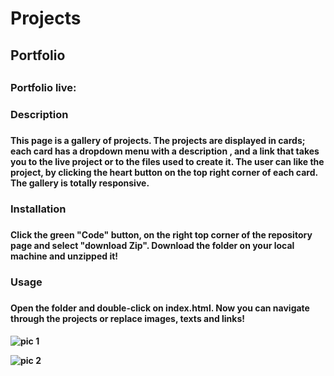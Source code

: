 # Projects
<h2>Portfolio<h2>
<h3>Portfolio live: 
<h3>Description<h3>
<h4>This page is a gallery of projects. The projects are displayed in cards; each card has a dropdown menu with a description , and a link that takes you to the live project or to the files used to create it. The user can like the project, by clicking the heart button on the top right corner of each card. The gallery is totally responsive.<h4>

<h3>Installation<h3>
<h4>Click the green "Code" button, on the right top corner of the repository page and select "download Zip".
Download the folder on your local machine and unzipped it!<h4>

<h3>Usage<h3>
<h4>Open the folder and double-click on index.html.
Now you can navigate through the projects or replace images, texts and links!<h4>

![pic 1](https://user-images.githubusercontent.com/108157135/215272074-5b19564f-71ba-43c1-9a4b-fa0d173a2887.png)



![pic 2](https://user-images.githubusercontent.com/108157135/214878328-f8b95bee-d3d1-42ae-b70d-77fb0c782d5f.png)

